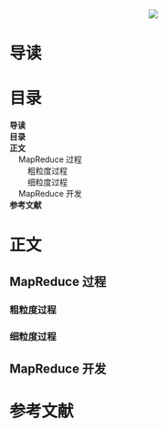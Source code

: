 <div align="center"><img src="https://gitee.com/struggle3014/picBed/raw/master/name_code.png"></div>

# 导读



# 目录

<nav>
<a href='#导读' style='text-decoration:none;font-weight:bolder'>导读</a><br/>
<a href='#目录' style='text-decoration:none;font-weight:bolder'>目录</a><br/>
<a href='#正文' style='text-decoration:none;font-weight:bolder'>正文</a><br/>
&nbsp;&nbsp;&nbsp;&nbsp;<a href='#MapReduce 过程' style='text-decoration:none;${border-style}'>MapReduce 过程</a><br/>
&nbsp;&nbsp;&nbsp;&nbsp;&nbsp;&nbsp;&nbsp;&nbsp;<a href='#粗粒度过程' style='text-decoration:none;${border-style}'>粗粒度过程</a><br/>
&nbsp;&nbsp;&nbsp;&nbsp;&nbsp;&nbsp;&nbsp;&nbsp;<a href='#细粒度过程' style='text-decoration:none;${border-style}'>细粒度过程</a><br/>
&nbsp;&nbsp;&nbsp;&nbsp;<a href='#MapReduce 开发' style='text-decoration:none;${border-style}'>MapReduce 开发</a><br/>
<a href='#参考文献' style='text-decoration:none;font-weight:bolder'>参考文献</a><br/>
</nav>

# 正文

## MapReduce 过程

### 粗粒度过程



### 细粒度过程



## MapReduce 开发



# 参考文献

